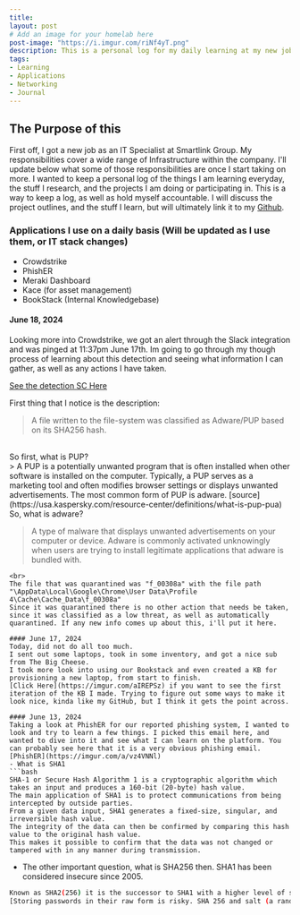 ```yaml
---
title: 
layout: post
# Add an image for your homelab here
post-image: "https://i.imgur.com/riNf4yT.png"
description: This is a personal log for my daily learning at my new job.
tags:
- Learning
- Applications
- Networking
- Journal
---
```


## The Purpose of this

First off, I got a new job as an IT Specialist at Smartlink Group. My responsibilities cover a wide range of Infrastructure within the company. I'll update below what some of those responsibilities are once I start taking on more. I wanted to keep a personal log of the things I am learning everyday, the stuff I research, and the projects I am doing or participating in. This is a way to keep a log, as well as hold myself accountable. I will discuss the project outlines, and the stuff I learn, but will ultimately link it to my [Github]("https://github.com/kyhomelab").

### Applications I use on a daily basis (Will be updated as I use them, or IT stack changes)
* Crowdstrike
* PhishER
* Meraki Dashboard
* Kace (for asset management)
* BookStack (Internal Knowledgebase)

#### June 18, 2024
Looking more into Crowdstrike, we got an alert through the Slack integration and was pinged at 11:37pm June 17th. Im going to go through my though process of learning about this detection and seeing what information I can gather, as well as any actions I have taken.

[See the detection SC Here](https://imgur.com/a/8KRlB8P.jpg)

First thing that I notice is the description:
<br>
> A file written to the file-system was classified as Adware/PUP based on its SHA256 hash.

<br>
So first, what is PUP?
<br>
> A PUP is a potentially unwanted program that is often installed when other software is installed on the computer. Typically, a PUP serves as a marketing tool and often modifies browser settings or displays unwanted advertisements. The most common form of PUP is adware.
[source](https://usa.kaspersky.com/resource-center/definitions/what-is-pup-pua)

<br>
So, what is adware?

> A type of malware that displays unwanted advertisements on your computer or device. Adware is commonly activated unknowingly when users are trying to install legitimate applications that adware is bundled with.
```
<br>
The file that was quarantined was "f_00308a" with the file path "\AppData\Local\Google\Chrome\User Data\Profile 4\Cache\Cache_Data\f_00308a"
Since it was quarantined there is no other action that needs be taken, since it was classified as a low threat, as well as automatically quarantined. If any new info comes up about this, i'll put it here.

#### June 17, 2024
Today, did not do all too much.
I sent out some laptops, took in some inventory, and got a nice sub from The Big Cheese.
I took more look into using our Bookstack and even created a KB for provisioning a new laptop, from start to finish. 
[Click Here](https://imgur.com/aIREPSz) if you want to see the first iteration of the KB I made. Trying to figure out some ways to make it look nice, kinda like my GitHub, but I think it gets the point across. 

#### June 13, 2024
Taking a look at PhishER for our reported phishing system, I wanted to look and try to learn a few things. I picked this email here, and wanted to dive into it and see what I can learn on the platform. You can probably see here that it is a very obvious phishing email.
[PhishER](https://imgur.com/a/vz4VNNl)
- What is SHA1
```bash
SHA-1 or Secure Hash Algorithm 1 is a cryptographic algorithm which takes an input and produces a 160-bit (20-byte) hash value.
The main application of SHA1 is to protect communications from being intercepted by outside parties.
From a given data input, SHA1 generates a fixed-size, singular, and irreversible hash value. 
The integrity of the data can then be confirmed by comparing this hash value to the original hash value. 
This makes it possible to confirm that the data was not changed or tampered with in any manner during transmission.
```
- The other important question, what is SHA256 then. SHA1 has been considered insecure since 2005.
```bash
Known as SHA2(256) it is the successor to SHA1 with a higher level of security
[Storing passwords in their raw form is risky. SHA 256 and salt (a random value) are employed to securely hash passwords before storing them. When users log in, their entered password is hashed and compared to the stored hash, verifying authenticity without revealing the actual password. This shields sensitive information from potential breaches](https://medium.com/@madan_nv/a-deep-dive-into-sha-256-working-principles-and-applications-a38cccc390d4) 
```